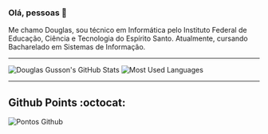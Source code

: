 ### Olá, pessoas 👋

Me chamo Douglas, sou técnico em Informática pelo Instituto Federal de Educação, Ciência e Tecnologia do Espírito Santo. Atualmente, cursando Bacharelado em Sistemas de Informação.

---

![Douglas Gusson's GitHub Stats](https://github-readme-stats.vercel.app/api?username=douglasgusson&show_icons=true&count_private=true&theme=dark)
![Most Used Languages](https://github-readme-stats.vercel.app/api/top-langs/?username=douglasgusson&hide=html&layout=compact&langs_count=8&theme=dark)

---

## Github Points :octocat:

![Pontos Github](https://github-profile-trophy.vercel.app/?username=douglasgusson&theme=onedark)

<!--
**douglasgusson/douglasgusson** is a ✨ _special_ ✨ repository because its `README.md` (this file) appears on your GitHub profile.

Here are some ideas to get you started:

- 🔭 I’m currently working on ...
- 🌱 I’m currently learning ...
- 👯 I’m looking to collaborate on ...
- 🤔 I’m looking for help with ...
- 💬 Ask me about ...
- 📫 How to reach me: ...
- 😄 Pronouns: ...
- ⚡ Fun fact: ...
-->
